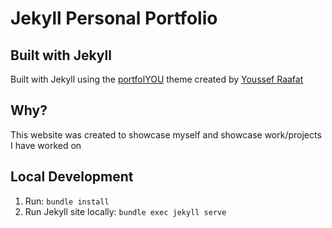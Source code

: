 # Jekyll Personal Portfolio

## Built with Jekyll
Built with Jekyll using the [portfolYOU](https://github.com/YoussefRaafatNasry/portfolYOU) theme created by [Youssef Raafat](https://github.com/YoussefRaafatNasry)


## Why?
This website was created to showcase myself and showcase work/projects I have worked on

## Local Development
1. Run: `bundle install`
2. Run Jekyll site locally: `bundle exec jekyll serve`